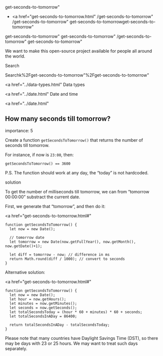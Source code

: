 get-seconds-to-tomorrow"

- <a href="get-seconds-to-tomorrow.html"
  /get-seconds-to-tomorrow"
  /get-seconds-to-tomorrow"
  get-seconds-to-tomorrowget-seconds-to-tomorrow"

<!-- -->

get-seconds-to-tomorrow"
get-seconds-to-tomorrow"
/get-seconds-to-tomorrow"
get-seconds-to-tomorrow"

We want to make this open-source project available for people all around the world.

Search

Searchk%2Fget-seconds-to-tomorrow"%2Fget-seconds-to-tomorrow" </a>

<a href="../data-types.html" Data types</span></a>

<a href="../date.html" Date and time</span></a>

<a href="../date.html"

## How many seconds till tomorrow?

<span class="task__importance" title="How important is the task, from 1 to 5">importance: 5</span>

Create a function `getSecondsToTomorrow()` that returns the number of seconds till tomorrow.

For instance, if now is `23:00`, then:

    getSecondsToTomorrow() == 3600

P.S. The function should work at any day, the “today” is not hardcoded.

solution

To get the number of milliseconds till tomorrow, we can from “tomorrow 00:00:00” substract the current date.

First, we generate that “tomorrow”, and then do it:

<a href="get-seconds-to-tomorrow.html#"
<a href="get-seconds-to-tomorrow.html#" class="toolbar__button toolbar__button_edit" title="open in sandbox"></a>

    function getSecondsToTomorrow() {
      let now = new Date();

      // tomorrow date
      let tomorrow = new Date(now.getFullYear(), now.getMonth(), now.getDate()+1);

      let diff = tomorrow - now; // difference in ms
      return Math.round(diff / 1000); // convert to seconds
    }

Alternative solution:

<a href="get-seconds-to-tomorrow.html#"
<a href="get-seconds-to-tomorrow.html#" class="toolbar__button toolbar__button_edit" title="open in sandbox"></a>

    function getSecondsToTomorrow() {
      let now = new Date();
      let hour = now.getHours();
      let minutes = now.getMinutes();
      let seconds = now.getSeconds();
      let totalSecondsToday = (hour * 60 + minutes) * 60 + seconds;
      let totalSecondsInADay = 86400;

      return totalSecondsInADay - totalSecondsToday;
    }

Please note that many countries have Daylight Savings Time (DST), so there may be days with 23 or 25 hours. We may want to treat such days separately.
